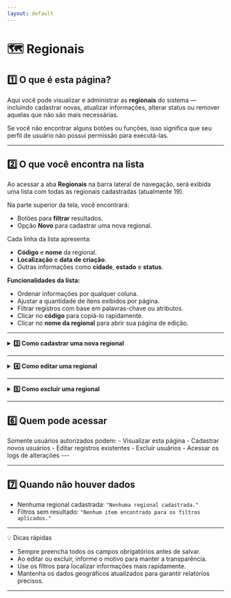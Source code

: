 ```yaml
---
layout: default
---
```


# 🗺️ Regionais


## 1️⃣ O que é esta página?

Aqui você pode visualizar e administrar as **regionais** do sistema — incluindo cadastrar novas, atualizar informações, alterar status ou remover aquelas que não são mais necessárias.  

Se você não encontrar alguns botões ou funções, isso significa que seu perfil de usuário não possui permissão para executá-las.

---


## 2️⃣ O que você encontra na lista

Ao acessar a aba **Regionais** na barra lateral de navegação, será exibida uma lista com todas as regionais cadastradas (atualmente 19).  

Na parte superior da tela, você encontrará:
- Botões para **filtrar** resultados.
- Opção **Novo** para cadastrar uma nova regional.

Cada linha da lista apresenta:
- **Código** e **nome** da regional.
- **Localização** e **data de criação**.
- Outras informações como **cidade**, **estado** e **status**.

**Funcionalidades da lista:**
- Ordenar informações por qualquer coluna.
- Ajustar a quantidade de itens exibidos por página.
- Filtrar registros com base em palavras-chave ou atributos.
- Clicar no **código** para copiá-lo rapidamente.
- Clicar no **nome da regional** para abrir sua página de edição.


---

<details>
<summary><strong>3️⃣ Como cadastrar uma nova regional</strong></summary>

1. Clique em **Novo**.  
2. Preencha todos os campos obrigatórios (marcados com `*`).  
3. Ao inserir o **CEP**, o sistema preencherá automaticamente os campos de endereço (se configurado).  
4. Clique em **Salvar** para confirmar.

</details>

---

<details>
<summary><strong>4️⃣ Como editar uma regional</strong></summary>

Ao clicar em uma regional na lista, será aberta a tela de detalhes, onde é possível:
- **Excluir**
- **Mudar status**
- **Consultar logs**
- **Editar dados**

O **Código ID** é fixo e não pode ser alterado.  
Os campos disponíveis no cabeçalho da edição são:
- **Regional**
- **Abreviação**
- **Função principal**

Abaixo desses campos, existem **5 abas** com informações complementares:

---

**1️ Aba: Dados Gerais**
- **Localização**: CEP, país, estado, cidade, bairro, rua, número.  
- **Dados geográficos**: lista de estados que compõem a regional (adicionar/excluir), superfície (km²), população, densidade demográfica e origem dos dados.

---

**2️ Aba: Contatos**
- E-mails, telefones e sites, com possibilidade de adicionar ou excluir.

---

**3️ Aba: Funções**
- Gerencia funções associadas à regional.  
- Status: em atividade, finalizadas ou todas.  
- Ações:  
  - Movimentar função (alterar responsável/cargo).  
  - Adicionar função (nova).  
  - Adicionar função passada (já encerrada, com datas).  
  - Excluir função.  
- Filtros por data, responsável e tipo de função.

---

**4️ Aba: Observações**
- Campo de descrição livre para anotações gerais.

---

**5️ Aba: Províncias Vinculadas**
- Lista das províncias eclesiásticas associadas.  
- Filtros disponíveis.  
- Clique no nome para acessar diretamente a província.
</details>

---

<details>

<summary><strong>5️⃣ Como excluir uma regional</strong></summary>

> ⚠️ **Atenção:** Não é possível excluir regionais que tenham províncias eclesiásticas ou membros vinculados.

1. Acesse a regional.  
2. Clique em **Excluir**.  
3. Informe o motivo.  
4. Confirme a exclusão (se permitido pelo sistema).

</details>

---


## 6️⃣ Quem pode acessar
 Somente usuários autorizados podem: - Visualizar esta página - Cadastrar novos usuários - Editar registros existentes - Excluir usuários - Acessar os logs de alterações ---


---


## 7️⃣ Quando não houver dados

- Nenhuma regional cadastrada: `"Nenhuma regional cadastrada."`  
- Filtros sem resultado: `"Nenhum item encontrado para os filtros aplicados."`


---


💡 Dicas rápidas

- Sempre preencha todos os campos obrigatórios antes de salvar.  
- Ao editar ou excluir, informe o motivo para manter a transparência.  
- Use os filtros para localizar informações mais rapidamente.  
- Mantenha os dados geográficos atualizados para garantir relatórios precisos.

---

